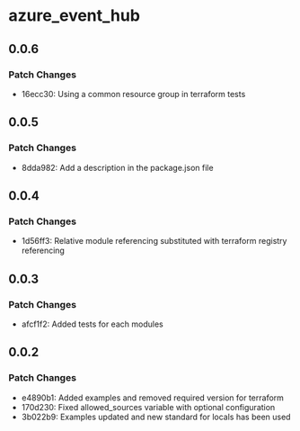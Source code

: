 # azure_event_hub

## 0.0.6

### Patch Changes

- 16ecc30: Using a common resource group in terraform tests

## 0.0.5

### Patch Changes

- 8dda982: Add a description in the package.json file

## 0.0.4

### Patch Changes

- 1d56ff3: Relative module referencing substituted with terraform registry referencing

## 0.0.3

### Patch Changes

- afcf1f2: Added tests for each modules

## 0.0.2

### Patch Changes

- e4890b1: Added examples and removed required version for terraform
- 170d230: Fixed allowed_sources variable with optional configuration
- 3b022b9: Examples updated and new standard for locals has been used

